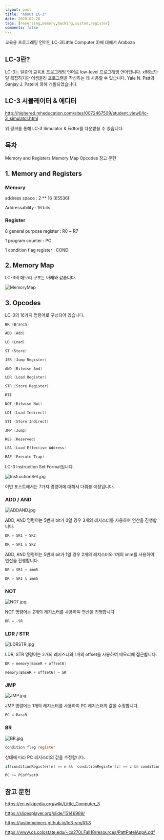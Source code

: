 ```yaml
---
layout: post
title: "About LC-3"
date: 2020-02-28   
tags: [reversing,memory,hacking,system,register]
comments: false
---
```





교육용 프로그래밍 언어인 
LC-3(Little Computer 3)에 대해서 Araboza



## LC-3란?
LC-3는 일종의 교육용 프로그래밍 언어로 low-level 프로그래밍 언어입니다.
x86보단 덜 복잡하지만 어셈블리 프로그램을 작성하는 데 사용할 수 있습니다.
Yale N. Patt과 Sanjay J. Patel에 의해 개발되었습니다.


## LC-3 시뮬레이터 & 에디터
http://highered.mheducation.com/sites/0072467509/student_view0/lc-3_simulator.html


위 링크를 통해 LC-3 Simulator & Eidtor를 다운받을 수 있습니다.


## 목차
Memory and Registers
Memory Map
Opcodes
참고 문헌


## 1. Memory and Registers



### Memory
address space : 2 ** 16 (65536)

Addressability : 16 bits



### Register
8 general purpose register : R0 ~ R7

1 program counter : PC

1 condition flag register : COND




## 2. Memory Map
LC-3의 메모리 구조는 아래와 같습니다.

![MemoryMap](/_posts/img/MemoryMap.jpg)


## 3. Opcodes
LC-3의 16가지 명령어로 구성되어 있습니다.
```c
BR (Branch)

ADD (Add)

LD (Load)

ST (Store)

JSR (Jump Register)

AND (Bitwise And)

LDR (Load Register)

STR (Store Register)

RTI 

NOT (Bitwise Not)

LDI (Load Indirect)

STI (Store Indirect)

JMP (Jump)

RES (Reserved)

LEA (Load Effective Address)

RAP (Execute Trap)
```

LC-3 Instruction Set Format입니다.


![InstructionSet.jpg](/_posts/img/InstructionSet.jpg)


이번 포스트에서는 7가지 명령어에 대해서  다뤄볼 예정입니다.


### ADD / AND 
![ADDAND.jpg](/_posts/img/ADDAND.jpg)


ADD, AND 명령어는 5번째 bit가 0일 경우 3개의 레지스터를 사용하여 연산을 진행합니다.

```c
DR = SR1 + SR2

DR = SR1 & SR2
```

ADD, AND 명령어는 5번째 bit가 1일 경우 2개의 레지스터와 1개의 imm를 사용하여 연산을 진행합니다.
```c
DR = SR1 + imm5

DR = SR1 & imm5
```


### NOT
![NOT.jpg](/_posts/img/NOT.jpg)


NOT 명령어는 2개의 레지스터를 사용하여 연산을 진행합니다.

```c
DR = ~SR
```

### LDR / STR
![LDRSTR.jpg](/_posts/img/LDRSTR.jpg)


LDR, STR 명령어는 2개의 레지스터와 1개의 offset을 사용하여 메모리에 접근합니다.

```c
DR = memory[BaseR + offset6]

memory[BaseR + offset6] = SR
```


### JMP
![JMP.jpg](/_posts/img/JMP.jpg)


JMP 명령어는 1개의 레지스터를 사용하여 PC 레지스터의 값을 수정합니다.

```c
PC = BaseR
```


### BR
![BR.jpg](/_posts/img/BR.jpg)

```c
condition flag register
```
상태에 따라 PC 레지스터의 값을 수정합니다.

```c
if(conditionRegister[n] == n &&  conditionRegister[z] == z && conditionRegister[p] == p)

PC += PCoffset9
```

## 참고 문헌
https://en.wikipedia.org/wiki/Little_Computer_3

https://slidesplayer.org/slide/15146969/

https://justinmeiners.github.io/lc3-vm/#1:3

https://www.cs.colostate.edu/~cs270/.Fall18/resources/PattPatelAppA.pdf
